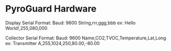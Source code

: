 # PyroGuard Hardware

Display Serial Format:
	Baud: 9600
	String,rrr,ggg,bbb
	ex: Hello World!,255,080,000

Collector Serial Format:
	Baud: 9600
	Name,CO2,TVOC,Temperature,Lat,Long
	ex: Transmitter A,255,1024,250,80.00,-80.00
